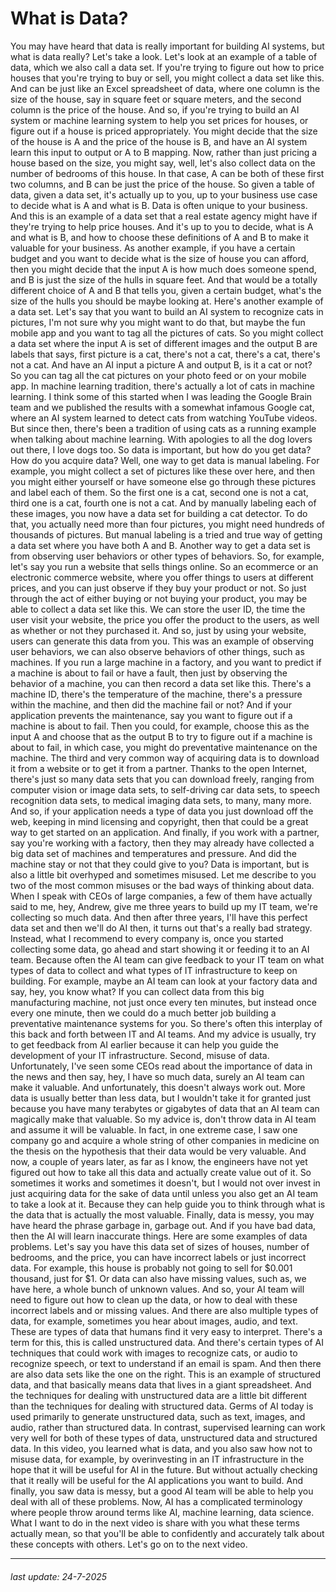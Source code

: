 # What is Data?

You may have heard that data is really
important for building AI systems, but what is data really? Let's take a look. Let's look at an example of a table of
data, which we also call a data set. If you're trying to figure out how to
price houses that you're trying to buy or sell, you might collect
a data set like this. And can be just like an Excel
spreadsheet of data, where one column is the size of the house,
say in square feet or square meters, and the second
column is the price of the house. And so, if you're trying to build an AI
system or machine learning system to help you set prices for houses, or figure
out if a house is priced appropriately. You might decide that the size of
the house is A and the price of the house is B, and have an AI system learn this
input to output or A to B mapping. Now, rather than just pricing a house
based on the size, you might say, well, let's also collect data on the number
of bedrooms of this house. In that case,
A can be both of these first two columns, and B can be just the price of the house. So given a table of data,
given a data set, it's actually up to you, up to your business use case to
decide what is A and what is B. Data is often unique to your business. And this is an example of a data
set that a real estate agency might have if they're trying
to help price houses. And it's up to you to decide,
what is A and what is B, and how to choose these definitions of A and
B to make it valuable for your business. As another example,
if you have a certain budget and you want to decide what is
the size of house you can afford, then you might decide that the input
A is how much does someone spend, and B is just the size of
the hulls in square feet. And that would be a totally different
choice of A and B that tells you, given a certain budget, what's the size of
the hulls you should be maybe looking at. Here's another example of a data set. Let's say that you want to build an AI
system to recognize cats in pictures, I'm not sure why you might want to do
that, but maybe the fun mobile app and you want to tag all the pictures of cats. So you might collect a data set where
the input A is set of different images and the output B are labels that says,
first picture is a cat, there's not a cat, there's a cat,
there's not a cat. And have an AI input a picture A and
output B, is it a cat or not? So you can tag all the cat pictures on
your photo feed or on your mobile app. In machine learning tradition, there's actually a lot of
cats in machine learning. I think some of this started when I
was leading the Google Brain team and we published the results with
a somewhat infamous Google cat, where an AI system learned to detect
cats from watching YouTube videos. But since then, there's been a tradition
of using cats as a running example when talking about machine learning. With apologies to all the dog
lovers out there, I love dogs too. So data is important,
but how do you get data? How do you acquire data? Well, one way to get
data is manual labeling. For example, you might collect a set
of pictures like these over here, and then you might either yourself or have
someone else go through these pictures and label each of them. So the first one is a cat, second one
is not a cat, third one is a cat, fourth one is not a cat. And by manually labeling
each of these images, you now have a data set for
building a cat detector. To do that,
you actually need more than four pictures, you might need hundreds
of thousands of pictures. But manual labeling is a tried and true way of getting a data set
where you have both A and B. Another way to get a data set is
from observing user behaviors or other types of behaviors. So, for example, let's say you run
a website that sells things online. So an ecommerce or an electronic commerce
website, where you offer things to users at different prices, and you can just
observe if they buy your product or not. So just through the act of either
buying or not buying your product, you may be able to collect
a data set like this. We can store the user ID, the time
the user visit your website, the price you offer the product to the users, as well
as whether or not they purchased it. And so, just by using your website,
users can generate this data from you. This was an example of
observing user behaviors, we can also observe behaviors of
other things, such as machines. If you run a large machine in a factory,
and you want to predict if a machine is about
to fail or have a fault, then just by observing the behavior of a machine,
you can then record a data set like this. There's a machine ID,
there's the temperature of the machine, there's a pressure within the machine,
and then did the machine fail or not? And if your application
prevents the maintenance, say you want to figure out if
a machine is about to fail. Then you could, for example,
choose this as the input A and choose that as the output B to try to
figure out if a machine is about to fail, in which case, you might do preventative
maintenance on the machine. The third and very common way of acquiring
data is to download it from a website or to get it from a partner. Thanks to the open Internet,
there's just so many data sets that you can download
freely, ranging from computer vision or image data sets, to self-driving car data
sets, to speech recognition data sets, to medical imaging data sets,
to many, many more. And so, if your application needs a type
of data you just download off the web, keeping in mind licensing and copyright, then that could be a great way to
get started on an application. And finally, if you work with a partner,
say you're working with a factory, then they may already have collected a big
data set of machines and temperatures and pressure. And did the machine stay or
not that they could give to you? Data is important, but is also a little
bit overhyped and sometimes misused. Let me describe to you two of
the most common misuses or the bad ways of thinking about data. When I speak with CEOs of large companies,
a few of them have actually said to me, hey, Andrew, give me three years to
build up my IT team, we're collecting so much data. And then after three years,
I'll have this perfect data set and then we'll do AI then,
it turns out that's a really bad strategy. Instead, what I recommend to every company
is, once you started collecting some data, go ahead and start showing it or
feeding it to an AI team. Because often the AI team can give
feedback to your IT team on what types of data to collect and what types of IT
infrastructure to keep on building. For example, maybe an AI team can look
at your factory data and say, hey, you know what? If you can collect data from
this big manufacturing machine, not just once every ten minutes, but
instead once every one minute, then we could do a much better job building a
preventative maintenance systems for you. So there's often this interplay of this
back and forth between IT and AI teams. And my advice is usually, try to get
feedback from AI earlier because it can help you guide the development
of your IT infrastructure. Second, misuse of data. Unfortunately, I've seen some CEOs read
about the importance of data in the news and then say, hey, I have so much data,
surely an AI team can make it valuable. And unfortunately,
this doesn't always work out. More data is usually better than less
data, but I wouldn't take it for granted just because you
have many terabytes or gigabytes of data that an AI team
can magically make that valuable. So my advice is, don't throw data in
AI team and assume it will be valuable. In fact, in one extreme case,
I saw one company go and acquire a whole string of other
companies in medicine on the thesis on the hypothesis that their
data would be very valuable. And now, a couple of years later, as far
as I know, the engineers have not yet figured out how to take all this data and
actually create value out of it. So sometimes it works and
sometimes it doesn't, but I would not over invest in
just acquiring data for the sake of data until unless you also
get an AI team to take a look at it. Because they can help guide you to think
through what is the data that is actually the most valuable. Finally, data is messy, you may have
heard the phrase garbage in, garbage out. And if you have bad data,
then the AI will learn inaccurate things. Here are some examples of data problems. Let's say you have this data set of
sizes of houses, number of bedrooms, and the price, you can have incorrect
labels or just incorrect data. For example, this house is
probably not going to sell for $0.001 thousand, just for $1. Or data can also have missing values,
such as, we have here, a whole bunch of unknown values. And so, your AI team will need to
figure out how to clean up the data, or how to deal with these incorrect
labels and or missing values. And there are also multiple types of data,
for example, sometimes you hear about images,
audio, and text. These are types of data that humans
find it very easy to interpret. There's a term for this,
this is called unstructured data. And there's certain types of AI techniques
that could work with images to recognize cats, or audio to recognize speech, or
text to understand if an email is spam. And then there are also data
sets like the one on the right. This is an example of structured data, and that basically means data that
lives in a giant spreadsheet. And the techniques for dealing with
unstructured data are a little bit different than the techniques for
dealing with structured data. Germs of AI today is used primarily
to generate unstructured data, such as text, images, and audio,
rather than structured data. In contrast,
supervised learning can work very well for both of these types of data,
unstructured data and structured data. In this video,
you learned what is data, and you also saw how not to misuse data,
for example, by overinvesting in an IT infrastructure in the hope that
it will be useful for AI in the future. But without actually checking
that it really will be useful for the AI applications you want to build. And finally, you saw data is messy, but a good AI team will be able to help
you deal with all of these problems. Now, AI has a complicated terminology
where people throw around terms like AI, machine learning, data science. What I want to do in the next video is
share with you what these terms actually mean, so
that you'll be able to confidently and accurately talk about these
concepts with others. Let's go on to the next video.

---

###### last update: 24-7-2025